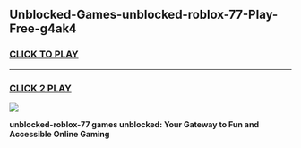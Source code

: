 
## Unblocked-Games-unblocked-roblox-77-Play-Free-g4ak4
<h3>
<a href="https://premium76.site?title=unblocked-roblox-77&ref=23A">CLICK TO PLAY</a></h3>
<hr>

<h3>
<a href="https://premium76.site?title=unblocked-roblox-77&ref=23A">CLICK 2 PLAY</a>
  
</h3>

<a href="https://premium76.site?title=unblocked-roblox-77&ref=23A"><img src="https://clearcache.store/games.png"></a>


**unblocked-roblox-77 games unblocked: Your Gateway to Fun and Accessible Online Gaming**
